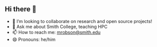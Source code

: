 ## Hi there 👋

- 👯 I’m looking to collaborate on research and open source projects!
- 💬 Ask me about Smith College, teaching HPC
- 📫 How to reach me: mrobson@smith.edu
- 😄 Pronouns: he/him
